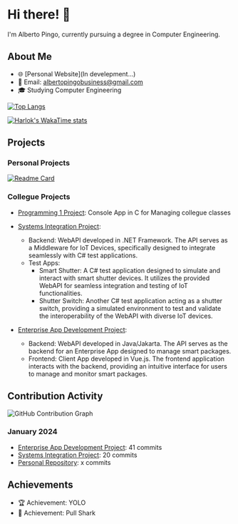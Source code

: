 # Hi there! 👋

I'm Alberto Pingo, currently pursuing a degree in Computer Engineering.

## About Me
- 🌐 [Personal Website](In develepment...)
- 📧 Email: albertopingobusiness@gmail.com
- 🎓 Studying Computer Engineering

[![Top Langs](https://github-readme-stats.vercel.app/api/top-langs/?username=albertopingo&hide_progress=true&theme=transparent)](https://github.com/albertopingo/github-readme-stats)

[![Harlok's WakaTime stats](https://github-readme-stats.vercel.app/api/wakatime?username=pingo&hide_progress=true&theme=transparent)](https://github.com/anuraghazra/github-readme-stats)

## Projects

### Personal Projects
[![Readme Card](https://github-readme-stats.vercel.app/api/pin/?username=albertopingo&repo=cyber-canvas&theme=transparent)](https://github.com/albertopingo/cyber-canvas)

### Collegue Projects
- [Programming 1 Project](https://github.com/albertopingo/group_P1_CollegueClassManager): Console App in C for Managing collegue classes

- [Systems Integration Project](https://github.com/albertopingo/group_IS_IoTmiddleware):
  - Backend: WebAPI developed in .NET Framework. The API serves as a Middleware for IoT Devices, specifically designed to integrate seamlessly with C# test applications.
  - Test Apps:
    - Smart Shutter: A C# test application designed to simulate and interact with smart shutter devices. It utilizes the provided WebAPI for seamless integration and testing of IoT functionalities.
    - Shutter Switch: Another C# test application acting as a shutter switch, providing a simulated environment to test and validate the interoperability of the WebAPI with diverse IoT devices.

- [Enterprise App Development Project](https://github.com/albertopingo/group_DAE_SmartPackagesApp):
  - Backend: WebAPI developed in Java/Jakarta. The API serves as the backend for an Enterprise App designed to manage smart packages.
  - Frontend: Client App developed in Vue.js. The frontend application interacts with the backend, providing an intuitive interface for users to manage and monitor smart packages.



## Contribution Activity
![GitHub Contribution Graph](https://github-readme-stats.vercel.app/api?username=albertopingo&count_private=true&show_icons=true&theme=transparent&hide=stars,contribs)


### January 2024
- [Enterprise App Development Project](link-to-DAE-project): 41 commits
- [Systems Integration Project](link-to-IS-project): 20 commits
- [Personal Repository](link-to-personal-repo): x commits

## Achievements
- 🏆 Achievement: YOLO
- 🦈 Achievement: Pull Shark
